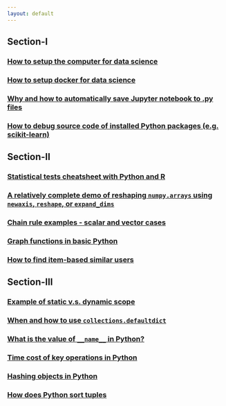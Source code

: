```yaml
---
layout: default
---
```


## Section-I

### [How to setup the computer for data science](http://nbviewer.jupyter.org/github/yang-zhang/yang-zhang.github.io/blob/master/ds_env/setup_local.ipynb)
### [How to setup docker for data science](http://nbviewer.jupyter.org/github/yang-zhang/yang-zhang.github.io/blob/master/ds_env/docker/setup_docker.ipynb)
### [Why and how to automatically save Jupyter notebook to .py files](http://nbviewer.jupyter.org/github/yang-zhang/yang-zhang.github.io/blob/master/ds_env/jupyter_autosave.ipynb)
### [How to debug source code of installed Python packages (e.g. scikit-learn)](http://nbviewer.jupyter.org/github/yang-zhang/yang-zhang.github.io/blob/master/ds_env/how_to_run_dev.ipynb)

## Section-II

### [Statistical tests cheatsheet with Python and R](http://nbviewer.jupyter.org/github/yang-zhang/yang-zhang.github.io/blob/master/ds_math/stat_tests_python_r.ipynb)
### [A relatively complete demo of reshaping `numpy.arrays` using `newaxis`, `reshape`, or `expand_dims`](http://nbviewer.jupyter.org/github/yang-zhang/yang-zhang.github.io/blob/master/ds_code/numpy_newaxis.ipynb)
### [Chain rule examples - scalar and vector cases](http://nbviewer.jupyter.org/github/yang-zhang/yang-zhang.github.io/blob/master/ds_math/chain_rule.ipynb)
### [Graph functions in basic Python](http://nbviewer.jupyter.org/github/yang-zhang/yang-zhang.github.io/blob/master/ds_code/graph_demo.ipynb)
### [How to find item-based similar users](http://nbviewer.jupyter.org/github/yang-zhang/yang-zhang.github.io/blob/master/ds_code/item_based_similar_users.ipynb)

## Section-III

### [Example of static v.s. dynamic scope](http://nbviewer.jupyter.org/github/yang-zhang/yang-zhang.github.io/blob/master/coding/static_dynamic_scope.ipynb)
### [When and how to use `collections.defaultdict`](http://nbviewer.jupyter.org/github/yang-zhang/yang-zhang.github.io/blob/master/ds_code/defaultdict_demo.ipynb)
### [What is the value of `__name__` in Python?](http://nbviewer.jupyter.org/github/yang-zhang/yang-zhang.github.io/blob/master/coding/name_demo/name_in_python.ipynb)
### [Time cost of key operations in Python](http://nbviewer.jupyter.org/github/yang-zhang/yang-zhang.github.io/blob/master/coding/timeit_ops.ipynb)
### [Hashing objects in Python](http://nbviewer.jupyter.org/github/yang-zhang/yang-zhang.github.io/blob/master/coding/hashing_objects.ipynb)
### [How does Python sort tuples](http://nbviewer.jupyter.org/github/yang-zhang/yang-zhang.github.io/blob/master/coding/python_sort_tuples.ipynb)


<!---
### [Reading Notes](reading_list.md)
### [Data Science Environment](https://yang-zhang.github.io/ds-env)
Setup, configurations, and productivity tools for data science: Docker, Conda, Jupyter, Git, etc.
### [Correlating Data - Python and R](https://github.com/yang-zhang/ds-math/blob/master/correlating_data_python_r.ipynb)
Calculating various correlation measurements between numerical and categorical data with Python and R implementations side by side for comparison: correlation coefficient, chi-square test, mutual information, t-test, anova.
### [Chain Rule of Derivatives](https://github.com/yang-zhang/ds-math/blob/master/chain_rule.ipynb)
Examples of chain rule of derivatives for high dimensional functions.
### [Ultimate `numpy.newaxis` Notebook](https://github.com/yang-zhang/code-data-science/blob/master/numpy_newaxis.ipynb)
### [Data Sciencne Utility Functions](https://yang-zhang.github.io/ds-utils/)
Data science utility functions in Python including explorative analysis, statistics, math functions, preprocessing, etc.
### [Minimum Coins Using Dynamic Programming](https://github.com/yang-zhang/ds-math/blob/master/optimization/minimum_coins_dynamic_programming.ipynb)
### [Model Stacking](https://github.com/yang-zhang/code-data-science/blob/master/model_stacking.ipynb)
### [Pseudo Labeling](https://github.com/yang-zhang/deep-learning/blob/master/pseudo_labeling.ipynb)
### [Southpark Scripts RNN](https://github.com/yang-zhang/deep-learning/blob/master/southpark_rnn.ipynb)
### [SVD PCA Demo](https://github.com/yang-zhang/ds-math/blob/master/linear_algebra/from_svd_to_pca_example.ipynb)
### [Encoding Categorical Variables](https://github.com/yang-zhang/code-data-science/blob/master/encoding_categorical_features.ipynb)
### [Deep Learning](https://yang-zhang.github.io/deep-learning/)
Deep Learning demos and experiments.
### TODO
### TODO [Scorer for log-scale]
### TODO [Visualization](https://github.com/yang-zhang/ds-utils/blob/master/ds_utils/visualization.py)
## Repositories
### TODO [Data Science Math](https://yang-zhang.github.io/ds-math/)
Tutorials, demos, and experiments on math problems in Data Science (probability, linear algebra, machine Learning, statistics, optimization, etc.)
### TODO [Code Data Science](https://github.com/yang-zhang/code-data-science/)
Tutorials, demos, and tests on using software to solve data science problems.
### [Kaggle](https://github.com/yang-zhang/kaggle)
Kaggle code.
### [Map to repositories](map.md)
--->
